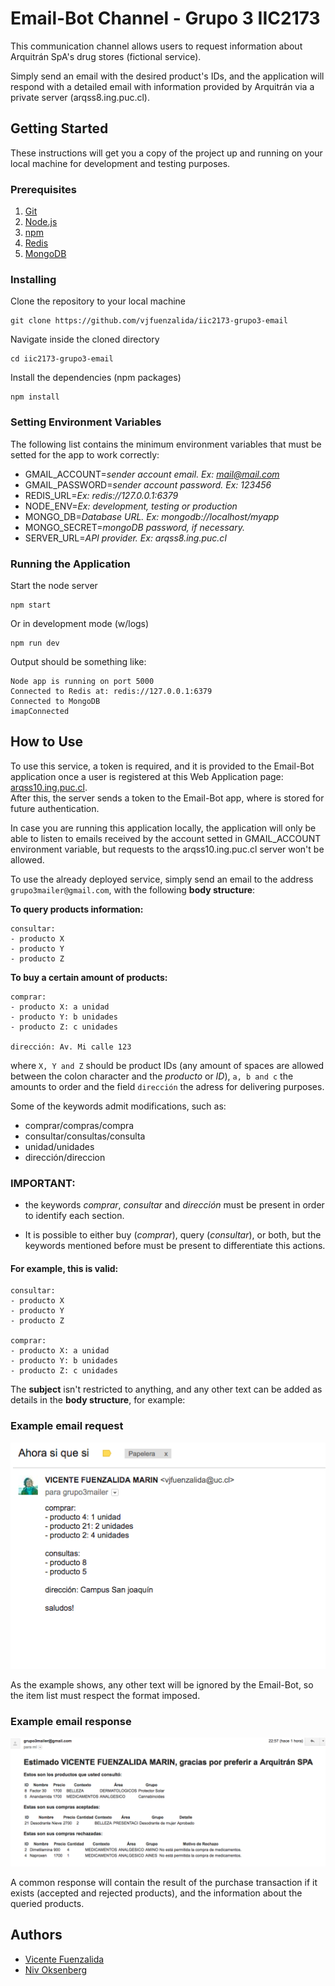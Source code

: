 # Email-Bot Channel - Grupo 3 IIC2173

This communication channel allows users to request information about Arquitrán  SpA's drug stores (fictional service).  

Simply send an email with the desired product's IDs, and the application will respond with a detailed email with information provided by Arquitrán via a private server (arqss8.ing.puc.cl).

## Getting Started

These instructions will get you a copy of the project up and running on your local machine for development and testing purposes.

### Prerequisites

1. [Git](https://git-scm.com/book/en/v2/Getting-Started-Installing-Git)
2. [Node.js](https://nodejs.org/en/download/current/)
3. [npm](https://docs.npmjs.com/getting-started/installing-node)
4. [Redis](https://www.digitalocean.com/community/tutorials/how-to-install-and-configure-redis-on-ubuntu-16-04)
5. [MongoDB](https://www.digitalocean.com/community/tutorials/como-instalar-mongodb-en-ubuntu-16-04-es)

### Installing

Clone the repository to your local machine

```
git clone https://github.com/vjfuenzalida/iic2173-grupo3-email
```

Navigate inside the cloned directory

```
cd iic2173-grupo3-email
```

Install the dependencies (npm packages)

```
npm install
```


### Setting Environment Variables

The following list contains the minimum environment variables that must be setted for the app to work correctly:

*  GMAIL_ACCOUNT=*sender account email. Ex: mail@mail.com*
*  GMAIL_PASSWORD=*sender account password. Ex: 123456*
*  REDIS_URL=*Ex: redis://127.0.0.1:6379*
*  NODE_ENV=*Ex: development, testing or production*
*  MONGO_DB=*Database URL. Ex: mongodb://localhost/myapp*
*  MONGO_SECRET=*mongoDB password, if necessary.*
*  SERVER_URL=*API provider. Ex: arqss8.ing.puc.cl*


### Running the Application

Start the node server

```
npm start
```

Or in development mode (w/logs)

```
npm run dev
```

Output should be something like:

```
Node app is running on port 5000
Connected to Redis at: redis://127.0.0.1:6379
Connected to MongoDB
imapConnected
```

## How to Use

To use this service, a token is required, and it is provided to the Email-Bot application once a user is registered at this Web Application page: [arqss10.ing.puc.cl](https://arqss10.ing.puc.cl/).  
After this, the server sends a token to the Email-Bot app, where is stored for future authentication.  

In case you are running this application locally, the application will only be able to listen to emails received by the account setted in GMAIL_ACCOUNT environment variable, but requests to the arqss10.ing.puc.cl server won't be allowed.  

To use the already deployed service, simply send an email to the address  `grupo3mailer@gmail.com`, with the following **body structure**:

**To query products information:**

```
consultar:
- producto X
- producto Y
- producto Z

```

**To buy a certain amount of products:**

```
comprar: 
- producto X: a unidad
- producto Y: b unidades
- producto Z: c unidades

dirección: Av. Mi calle 123
```

where `X, Y and Z` should be product IDs (any amount of spaces are allowed between the colon character and the *producto* or *ID*), `a, b and c` the amounts to order and the field `dirección` the adress for delivering purposes.  

Some of the keywords admit modifications, such as:

* comprar/compras/compra
* consultar/consultas/consulta
* unidad/unidades
* dirección/direccion

### IMPORTANT: 

* the keywords *comprar*, *consultar* and *dirección* must be present in order to identify each section.

* It is possible to either buy (*comprar*), query (*consultar*), or both, but the keywords mentioned before must be present to differentiate this actions.

#### For example, this is valid:

```
consultar:
- producto X
- producto Y
- producto Z

comprar: 
- producto X: a unidad
- producto Y: b unidades
- producto Z: c unidades
```


The **subject** isn't restricted to anything, and any other text can be added as details in the **body structure**, for example:

### Example email request

![alt text](./resources/sample-mail.png "Email Format Example")

As the example shows, any other text will be ignored by the Email-Bot, so the item list must respect the format imposed.

### Example email response

![alt text](./resources/sample-response.png "Email Response Example")

A common response will contain the result of the purchase transaction if it exists (accepted and rejected products), and the information about the queried products.



## Authors

* [Vicente Fuenzalida](https://github.com/vjfuenzalida)
* [Niv Oksenberg](https://github.com/noksenberg)
